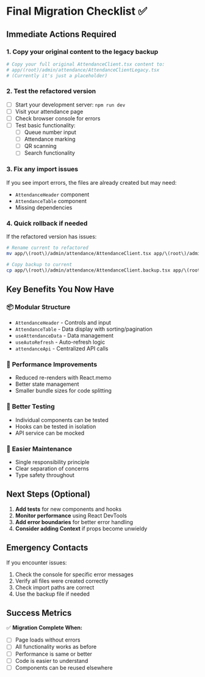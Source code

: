 # Final Migration Checklist ✅

## Immediate Actions Required

### 1. Copy your original content to the legacy backup
```bash
# Copy your full original AttendanceClient.tsx content to:
# app/(root)/admin/attendance/AttendanceClientLegacy.tsx
# (Currently it's just a placeholder)
```

### 2. Test the refactored version
- [ ] Start your development server: `npm run dev`
- [ ] Visit your attendance page
- [ ] Check browser console for errors
- [ ] Test basic functionality:
  - [ ] Queue number input
  - [ ] Attendance marking
  - [ ] QR scanning
  - [ ] Search functionality

### 3. Fix any import issues
If you see import errors, the files are already created but may need:
- `AttendanceHeader` component
- `AttendanceTable` component  
- Missing dependencies

### 4. Quick rollback if needed
If the refactored version has issues:
```bash
# Rename current to refactored
mv app/\(root\)/admin/attendance/AttendanceClient.tsx app/\(root\)/admin/attendance/AttendanceClientRefactored.tsx

# Copy backup to current
cp app/\(root\)/admin/attendance/AttendanceClient.backup.tsx app/\(root\)/admin/attendance/AttendanceClient.tsx
```

## Key Benefits You Now Have

### 📦 **Modular Structure**
- `AttendanceHeader` - Controls and input
- `AttendanceTable` - Data display with sorting/pagination
- `useAttendanceData` - Data management
- `useAutoRefresh` - Auto-refresh logic
- `attendanceApi` - Centralized API calls

### 🚀 **Performance Improvements**
- Reduced re-renders with React.memo
- Better state management
- Smaller bundle sizes for code splitting

### 🧪 **Better Testing**
- Individual components can be tested
- Hooks can be tested in isolation
- API service can be mocked

### 🔧 **Easier Maintenance**
- Single responsibility principle
- Clear separation of concerns
- Type safety throughout

## Next Steps (Optional)

1. **Add tests** for new components and hooks
2. **Monitor performance** using React DevTools
3. **Add error boundaries** for better error handling
4. **Consider adding Context** if props become unwieldy

## Emergency Contacts

If you encounter issues:
1. Check the console for specific error messages
2. Verify all files were created correctly
3. Check import paths are correct
4. Use the backup file if needed

## Success Metrics

✅ **Migration Complete When:**
- [ ] Page loads without errors
- [ ] All functionality works as before
- [ ] Performance is same or better
- [ ] Code is easier to understand
- [ ] Components can be reused elsewhere 